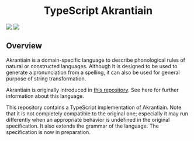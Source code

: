 <div align="center">
<h1>TypeScript Akrantiain</h1>
</div>

![](https://img.shields.io/github/package-json/v/Ziphil/TypescriptAkrantiain)
![](https://img.shields.io/github/commit-activity/y/Ziphil/TypescriptAkrantiain?label=commits)


## Overview
Akrantiain is a domain-specific language to describe phonological rules of natural or constructed languages.
Although it is designed to be used to generate a pronunciation from a spelling, it can also be used for general purpose of string transformation.

Akrantiain is originally introduced in [this repository](https://github.com/sozysozbot/akrantiain2).
See here for further information about this language.

This repository contains a TypeScript implementation of Akrantiain.
Note that it is not completely compatible to the original one; especially it may run differently when an appropriate behavior is undefined in the original specification.
It also extends the grammar of the language.
The specification is now in preparation.